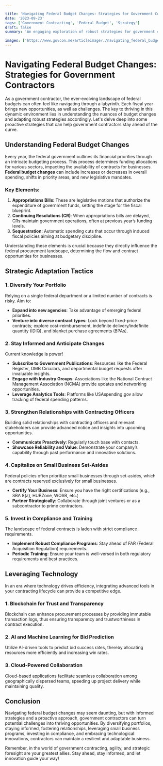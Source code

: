 ```yaml
---

title: 'Navigating Federal Budget Changes: Strategies for Government Contractors'
date: '2023-09-23'
tags: ['Government Contracting', 'Federal Budget', 'Strategy']
draft: false
summary: 'An engaging exploration of robust strategies for government contractors to navigate federal budget changes effectively.'

images: ['https://www.govcon.me/articleimage/./navigating_federal_budget_changes_strategies_for_government_contractors.webp']
---
```


# Navigating Federal Budget Changes: Strategies for Government Contractors

As a government contractor, the ever-evolving landscape of federal budgets can often feel like navigating through a labyrinth. Each fiscal year brings new opportunities, as well as challenges. The key to thriving in this dynamic environment lies in understanding the nuances of budget changes and adapting robust strategies accordingly. Let's delve deep into some proactive strategies that can help government contractors stay ahead of the curve.

## Understanding Federal Budget Changes

Every year, the federal government outlines its financial priorities through an intricate budgeting process. This process determines funding allocations for various sectors, impacting the availability of contracts for businesses. **Federal budget changes** can include increases or decreases in overall spending, shifts in priority areas, and new legislative mandates.

### Key Elements:

1. **Appropriations Bills**: These are legislative motions that authorize the expenditure of government funds, setting the stage for the fiscal blueprint.
2. **Continuing Resolutions (CR)**: When appropriations bills are delayed, CRs maintain government operations, often at previous year’s funding levels.
3. **Sequestration**: Automatic spending cuts that occur through induced fiscal policies aiming at budgetary discipline.

Understanding these elements is crucial because they directly influence the federal procurement landscape, determining the flow and contract opportunities for businesses.

## Strategic Adaptation Tactics

### 1. **Diversify Your Portfolio**

Relying on a single federal department or a limited number of contracts is risky. Aim to:
- **Expand into new agencies**: Take advantage of emerging federal priorities.
- **Venture into diverse contract types**: Look beyond fixed-price contracts; explore cost-reimbursement, indefinite delivery/indefinite quantity (IDIQ), and blanket purchase agreements (BPAs).

### 2. **Stay Informed and Anticipate Changes**

Current knowledge is power!
- **Subscribe to Government Publications**: Resources like the Federal Register, OMB Circulars, and departmental budget requests offer invaluable insights.
- **Engage with Industry Groups**: Associations like the National Contract Management Association (NCMA) provide updates and networking opportunities.
- **Leverage Analytics Tools**: Platforms like USAspending.gov allow tracking of federal spending patterns.

### 3. **Strengthen Relationships with Contracting Officers**

Building solid relationships with contracting officers and relevant stakeholders can provide advanced notice and insights into upcoming opportunities.
- **Communicate Proactively**: Regularly touch base with contacts.
- **Showcase Reliability and Value**: Demonstrate your company’s capability through past performance and innovative solutions.

### 4. **Capitalize on Small Business Set-Asides**

Federal policies often prioritize small businesses through set-asides, which are contracts reserved exclusively for small businesses.
- **Certify Your Business**: Ensure you have the right certifications (e.g., SBA 8(a), HUBZone, WOSB, etc.)
- **Partner Strategically**: Collaborate through joint ventures or as a subcontractor to prime contractors.

### 5. **Invest in Compliance and Training**

The landscape of federal contracts is laden with strict compliance requirements.
- **Implement Robust Compliance Programs**: Stay ahead of FAR (Federal Acquisition Regulation) requirements.
- **Periodic Training**: Ensure your team is well-versed in both regulatory requirements and best practices.

## Leveraging Technology

In an era where technology drives efficiency, integrating advanced tools in your contracting lifecycle can provide a competitive edge.

### 1. **Blockchain for Trust and Transparency**

Blockchain can enhance procurement processes by providing immutable transaction logs, thus ensuring transparency and trustworthiness in contract execution.

### 2. **AI and Machine Learning for Bid Prediction**

Utilize AI-driven tools to predict bid success rates, thereby allocating resources more efficiently and increasing win rates.

### 3. **Cloud-Powered Collaboration**

Cloud-based applications facilitate seamless collaboration among geographically dispersed teams, speeding up project delivery while maintaining quality.

## Conclusion

Navigating federal budget changes may seem daunting, but with informed strategies and a proactive approach, government contractors can turn potential challenges into thriving opportunities. By diversifying portfolios, staying informed, fostering relationships, leveraging small business programs, investing in compliance, and embracing technological innovations, contractors can maintain a resilient and adaptable business.

Remember, in the world of government contracting, agility, and strategic foresight are your greatest allies. Stay ahead, stay informed, and let innovation guide your way!